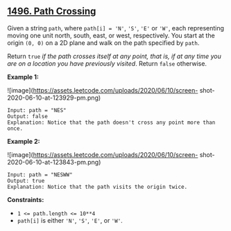 ## [1496. Path Crossing](https://leetcode.com/problems/path-crossing/) 

Given a string `path`, where `path[i] = 'N'`, `'S'`, `'E'` or `'W'`, each
representing moving one unit north, south, east, or west, respectively. You
start at the origin `(0, 0)` on a 2D plane and walk on the path specified by
`path`.

Return `true` _if the path crosses itself at any point, that is, if at any
time you are on a location you have previously visited_. Return `false`
otherwise.



**Example 1:**

![image](https://assets.leetcode.com/uploads/2020/06/10/screen-
shot-2020-06-10-at-123929-pm.png)

    
    
    Input: path = "NES"
    Output: false 
    Explanation: Notice that the path doesn't cross any point more than once.
    

**Example 2:**

![image](https://assets.leetcode.com/uploads/2020/06/10/screen-
shot-2020-06-10-at-123843-pm.png)

    
    
    Input: path = "NESWW"
    Output: true
    Explanation: Notice that the path visits the origin twice.



**Constraints:**

  * `1 <= path.length <= 10**4`
  * `path[i]` is either `'N'`, `'S'`, `'E'`, or `'W'`.

